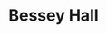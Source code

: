 ---
layout: building
title: "Bessey Hall"
alternative_name: 
    - "Plant Sciences Building"
    - "Plant Industry Building"
built: 1965-67
addition:
architect: "Durrant & Bergquist"
contractor: "Wm. Knudson & Sons, Inc."
razed: 
author:
rights: Public Domain
source: Iowa State University Library, University Archives
publication-date: 1980 
---